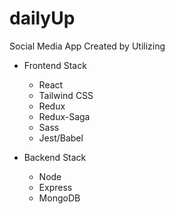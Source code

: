 # dailyUp

Social Media App Created by Utilizing

- Frontend Stack

  - React
  - Tailwind CSS
  - Redux
  - Redux-Saga
  - Sass
  - Jest/Babel

- Backend Stack
  - Node
  - Express
  - MongoDB
